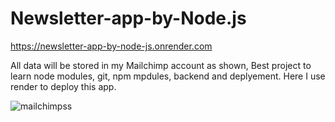 # Newsletter-app-by-Node.js

https://newsletter-app-by-node-js.onrender.com

All data will be stored in my Mailchimp account as shown, Best project to learn node modules, git, npm mpdules, backend and deplyement. Here I use render to deploy this app.  

![mailchimpss](https://github.com/Shubs044/Newsletter-app-by-Node.js/assets/80219493/1eb1442a-9ee0-4510-9c4b-7d09542d125b)
